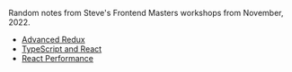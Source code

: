 Random notes from Steve's Frontend Masters workshops from November, 2022.

- [Advanced Redux](Advanced%20Redux/README.md)
- [TypeScript and React](React%20and%20TypeScript/README.md)
- [React Performance](React%20Performance/README.md)